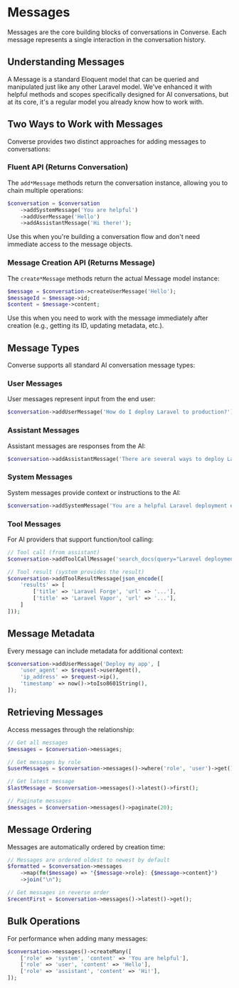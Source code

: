 # Messages

Messages are the core building blocks of conversations in Converse. Each message represents a single interaction in the conversation history.

## Understanding Messages

A Message is a standard Eloquent model that can be queried and manipulated just like any other Laravel model. We've enhanced it with helpful methods and scopes specifically designed for AI conversations, but at its core, it's a regular model you already know how to work with.

## Two Ways to Work with Messages

Converse provides two distinct approaches for adding messages to conversations:

### Fluent API (Returns Conversation)

The `add*Message` methods return the conversation instance, allowing you to chain multiple operations:

```php
$conversation = $conversation
    ->addSystemMessage('You are helpful')
    ->addUserMessage('Hello')
    ->addAssistantMessage('Hi there!');
```

Use this when you're building a conversation flow and don't need immediate access to the message objects.

### Message Creation API (Returns Message)

The `create*Message` methods return the actual Message model instance:

```php
$message = $conversation->createUserMessage('Hello');
$messageId = $message->id;
$content = $message->content;
```

Use this when you need to work with the message immediately after creation (e.g., getting its ID, updating metadata, etc.).

## Message Types

Converse supports all standard AI conversation message types:

### User Messages

User messages represent input from the end user:

```php
$conversation->addUserMessage('How do I deploy Laravel to production?');
```

### Assistant Messages

Assistant messages are responses from the AI:

```php
$conversation->addAssistantMessage('There are several ways to deploy Laravel...');
```

### System Messages

System messages provide context or instructions to the AI:

```php
$conversation->addSystemMessage('You are a helpful Laravel deployment expert.');
```

### Tool Messages

For AI providers that support function/tool calling:

```php
// Tool call (from assistant)
$conversation->addToolCallMessage('search_docs(query="Laravel deployment")');

// Tool result (system provides the result)
$conversation->addToolResultMessage(json_encode([
    'results' => [
        ['title' => 'Laravel Forge', 'url' => '...'],
        ['title' => 'Laravel Vapor', 'url' => '...'],
    ]
]));
```

## Message Metadata

Every message can include metadata for additional context:

```php
$conversation->addUserMessage('Deploy my app', [
    'user_agent' => $request->userAgent(),
    'ip_address' => $request->ip(),
    'timestamp' => now()->toIso8601String(),
]);
```



## Retrieving Messages

Access messages through the relationship:

```php
// Get all messages
$messages = $conversation->messages;

// Get messages by role
$userMessages = $conversation->messages()->where('role', 'user')->get();

// Get latest message
$lastMessage = $conversation->messages()->latest()->first();

// Paginate messages
$messages = $conversation->messages()->paginate(20);
```

## Message Ordering

Messages are automatically ordered by creation time:

```php
// Messages are ordered oldest to newest by default
$formatted = $conversation->messages
    ->map(fn($message) => "{$message->role}: {$message->content}")
    ->join("\n");

// Get messages in reverse order
$recentFirst = $conversation->messages()->latest()->get();
```

## Bulk Operations

For performance when adding many messages:

```php
$conversation->messages()->createMany([
    ['role' => 'system', 'content' => 'You are helpful'],
    ['role' => 'user', 'content' => 'Hello'],
    ['role' => 'assistant', 'content' => 'Hi!'],
]);
``` 